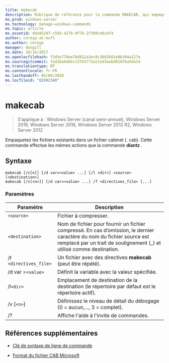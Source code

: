 ```yaml
---
title: makecab
description: Rubrique de référence pour la commande MAKECAB, qui empaquette les fichiers existants dans un fichier cabinet (. cab).
ms.prod: windows-server
ms.technology: manage-windows-commands
ms.topic: article
ms.assetid: 4da95297-c593-427b-9f76-2f389c46cbf4
author: coreyp-at-msft
ms.author: coreyp
manager: dongill
ms.date: 10/16/2017
ms.openlocfilehash: f3d5e778ee78d812a3ec8c3683b01e0b304a127e
ms.sourcegitcommit: fad2ba64bbc13763772e21ed3eabd010f6a5da34
ms.translationtype: MT
ms.contentlocale: fr-FR
ms.lasthandoff: 05/09/2020
ms.locfileid: "82992340"
---
```

# <a name="makecab"></a>makecab

> S’applique à : Windows Server (canal semi-annuel), Windows Server 2019, Windows Server 2016, Windows Server 2012 R2, Windows Server 2012

Empaquetez les fichiers existants dans un fichier cabinet (. cab). Cette commande effectue les mêmes actions que la commande **diantz** .

## <a name="syntax"></a>Syntaxe

```
makecab [/v[n]] [/d var=<value> ...] [/l <dir>] <source> [<destination>]
makecab [/v[<n>]] [/d var=<value> ...] /f <directives_file> [...]
```

### <a name="parameters"></a>Paramètres

| Paramètre | Description |
| --------- | ----------- |
| `<source>` | Fichier à compresser. |
| `<destination>` | Nom de fichier pour fournir un fichier compressé. En cas d’omission, le dernier caractère du nom du fichier source est remplacé par un trait de soulignement (_) et utilisé comme destination. |
| /f `<directives_file>` | Un fichier avec des directives **makecab** (peut être répété). |
| /d var =`<value>` | Définit la variable avec la valeur spécifiée. |
| /l`<dir>` | Emplacement de destination de la destination (le répertoire par défaut est le répertoire actif). |
| /v [`<n>`] | Définissez le niveau de détail du débogage (0 = aucun,..., 3 = complet). |
| /? | Affiche l'aide à l'invite de commandes. |

## <a name="additional-references"></a>Références supplémentaires

- [Clé de syntaxe de ligne de commande](command-line-syntax-key.md)

- [Format du fichier CAB Microsoft](https://docs.microsoft.com/previous-versions/bb417343(v=msdn.10))
